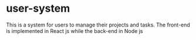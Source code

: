 # user-system
This is a system for users to manage their projects and tasks.
The front-end is implemented in React js while the back-end in Node js
